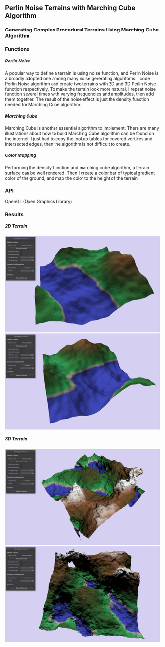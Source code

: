 ## Perlin Noise Terrains with Marching Cube Algorithm
### **Generating Complex Procedural Terrains Using Marching Cube Algorithm**


### Functions

##### Perlin Noise
A popular way to define a terrain is using noise function, and Perlin Noise is a broadly adopted one among many noise gererating algorithms. I code Perlin Noise algorithm and create two terrains with 2D and 3D Perlin Noise function respectively. To make the terrain look more natural, I repeat noise function several times with varying frequencies and amplitudes, then add them together. The result of the noise effect is just the density function needed for Marching Cube algorithm.

##### Marching Cube
Marching Cube is another essential algorithm to implement. There are many illustrations about how to build Marching Cube algorithm can be found on the internet. I just had to copy the lookup tables for covered vertices and intersected edges, then the algorithm is not difficult to create.

##### Color Mapping
Performing the density function and marching cube algorithm, a terrain surface can be well rendered. Then I create a color bar of typical gradient color of the ground, and map the color to the height of the terrain.


### API
OpenGL (Open Graphics Library)


### Results

##### 2D Terrain
![image]( https://github.com/JuChenLin/Marching-Cube---Perlin-Noise-Terrains/blob/master/Results/2D_1.png)
![image]( https://github.com/JuChenLin/Marching-Cube---Perlin-Noise-Terrains/blob/master/Results/2D_2.png)

##### 3D Terrain
![image]( https://github.com/JuChenLin/Marching-Cube---Perlin-Noise-Terrains/blob/master/Results/3D_1.png)
![image]( https://github.com/JuChenLin/Marching-Cube---Perlin-Noise-Terrains/blob/master/Results/3D_2.png)
